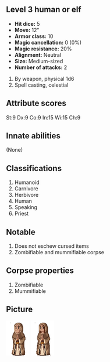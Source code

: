 ## Level 3 human or elf

- **Hit dice:** 5
- **Move:** 12"
- **Armor class:** 10
- **Magic cancellation:** 0 (0%)
- **Magic resistance:** 20%
- **Alignment:** Neutral
- **Size:** Medium-sized
- **Number of attacks:** 2
1. By weapon, physical 1d6
2. Spell casting, celestial

## Attribute scores

St:9 Dx:9 Co:9 In:15 Wi:15 Ch:9

## Innate abilities

(None)

## Classifications

1. Humanoid
2. Carnivore
3. Herbivore
4. Human
5. Speaking
6. Priest

## Notable

1. Does not eschew cursed items
2. Zombifiable and mummifiable corpse

## Corpse properties

1. Zombifiable
2. Mummifiable

## Picture

![Acolyte](https://github.com/hyvanmielenpelit/GnollHackTileSet/blob/main/Monsters/acolyte/acolyte.png?raw=true) ![Acolyte](https://github.com/hyvanmielenpelit/GnollHackTileSet/blob/main/Monsters/acolyte/acolyte_female.png)

